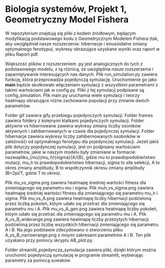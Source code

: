 # Biologia systemów, Projekt 1, Geometryczny Model Fishera

W repozytorium znajdują się pliki z kodem źródłowym, będącym modyfikacją podstawowego kodu z Geometrycznym Modelem Fishera (tak, aby uwzględniał nasze rozszerzenia: hibernacje i sinusoidalne zmiany optymalnego fenotypu), wykresy obrazujące uzyskane wyniki oraz raport w pliku Raport.pdf. 

Większość plików z rozszerzeniem .py jest analogicznych do tych z podstawowego modelu, z tą różnicą, ze uwzględnia nasze rozszerzenia i zapamiętywanie interesujących nas danych. 
Plik run_simulation.py zawiera funkcję, która przeprowadza pojedynczą symulację. Uruchomienie go jako __main__ będzie skutkowało włączeniem symulacji z wszystkimi parametrami z takimi wartościami jak w config.py. Pliki z tej symulacji podpisane są config_simulation.
Plik main.py uruchamia wiele symulacji i tworzy heatmapy obrazujące różne zachowanie populacji przy zmianie dwóch parametrów.

Folder gif zawiera gify przebiegu pojedynczych symulacji.
Folder frames zawiera foldery z kolejnymi klatkami pojedynczych symulacji.
Folder aktywne vs hibernowane zawiera wykresy zmiany liczby osoników aktywnych i zahibernowanych w czasie dla pojedynczej symulacji.
Folder hibernacje zawiera wykresy liczby zahibernowanych osobników w zależnośći od optymalnego fenotypu dla pojedynczej symulacji.
Jeżeli jakiś plik dotyczy pojedynczej symulacji, jest on podpisany wartościami parametrów, jakie w naszym modelu były zmieniane w formacie: nazwapliku_{mu}_{mu_h}_{sigma}_{A}_{B}, gdzie mu to prawdopodobieństwo mutacji, mu_h to prawdopodobieństwo hibernacji, sigma to siła selekcji, A to okres zmiany amplitudy, B to współczynnik okresu zmiany amplitudy (B=2pi/T, gdzie T to okres).

Plik mu_vs_sigma.png zawiera heatmapę średniej wartości fitness dla zmieniającego się parametru mu i sigma.
Plik muh_vs_sigma.png zawiera heatmapę średniej wartości fitness dla zmieniającego się parametru mu_h i sigma.
Plik mu_vs_A.png zawiera heatmapę liczby hibernacji podzieloną przez liczbę pokoleń, któym udało się przetrać dla zmieniającego się parametru mu i A.
Plik mu_vs_A_gen.png zawiera heatmapę liczby pokoleń, któym udało się przetrać dla zmieniającego się parametru mu i A.
Plik A_vs_B_widerange.png zawiera heatmapę liczby przeżytych hibernacji podzieloną przez liczbę wszystkich hibernacji zmieniającego się parametru A i B. Na jego podstawie zdecydowano o stworzeniu pliku A_vs_B_narrowrange.png z innymi zakresami parametrów A i B. Ten plik uzyskano przy pomocy skryptu AB_plot.py.


Folder streamlit_pojedyncza_symulacja zawiera pliki, dzięki którym można uruchomić pojedynczą symulację w programie streamlit, wybierając parametry za pomocą suwaków. 
